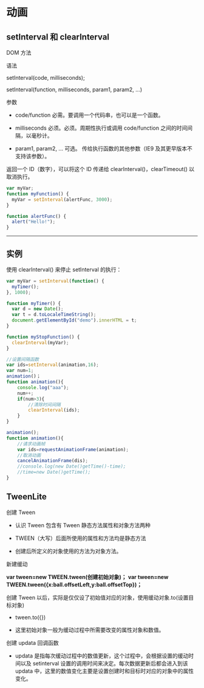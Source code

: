 # 动画

## setInterval 和 clearInterval

DOM 方法

语法

setInterval(code, milliseconds);

setInterval(function, milliseconds, param1, param2, ...)

参数

- code/function 必需。要调用一个代码串，也可以是一个函数。

- milliseconds 必须。必须。周期性执行或调用 code/function 之间的时间间隔，以毫秒计。

- param1, param2, ... 可选。 传给执行函数的其他参数（IE9 及其更早版本不支持该参数）。

返回一个 ID（数字），可以将这个 ID 传递给 clearInterval()，clearTimeout() 以取消执行。

```js
var myVar;
function myFunction() {
  myVar = setInterval(alertFunc, 3000);
}

function alertFunc() {
  alert("Hello!");
}
```

---

## 实例

使用 clearInterval() 来停止 setInterval 的执行：

```js
var myVar = setInterval(function() {
  myTimer();
}, 1000);

function myTimer() {
  var d = new Date();
  var t = d.toLocaleTimeString();
  document.getElementById("demo").innerHTML = t;
}

function myStopFunction() {
  clearInterval(myVar);
}
```

```js
//设置间隔函数
var ids=setInterval(animation,16);
var num=1;
animation()；
function animation(){
    console.log("aaa");
    num++;
    if(num>3){
        //清除时间间隔
        clearInterval(ids);
    }
}

animation();
function animation(){
    //请求动画帧
    var ids=requestAnimationFrame(animation);
    //取消动画
    cancelAnimationFrame(dis);
    //console.log(new Date()getTime()-time);
    //time=new Date()getTime();
}

```

## TweenLite

创建 Tween

- 认识 Tween 包含有 Tween 静态方法属性和对象方法两种

- TWEEN（大写）后面所使用的属性和方法均是静态方法

- 创建后所定义的对象使用的方法为对象方法。

新建缓动

**var tween=new TWEEN.tween(创建初始对象)；**
**var tween=new TWEEN.tween({x:ball.offsetLeft,y:ball.offsetTop})；**

创建 Tween 以后，实际是仅仅设了初始值对应的对象，使用缓动对象.to(设置目标对象)

- tween.to({})

- 这里初始对象一般为缓动过程中所需要改变的属性对象和数值。

创建 updata 回调函数

- updata 是指每次缓动过程中的数值更新，这个过程中，会根据设置的缓动时间以及 setinterval 设置的调用时间来决定。每次数据更新后都会进入到该 updata 中，这里的数值变化主要是设置创建时和目标时对应的对象中的属性变化。
